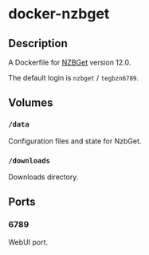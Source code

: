 # docker-nzbget

## Description

A Dockerfile for [NZBGet](http://nzbget.net/) version 12.0.

The default login is `nzbget` / `tegbzn6789`.

## Volumes

### `/data`

Configuration files and state for NzbGet.

### `/downloads`

Downloads directory.

## Ports

### 6789

WebUI port.

